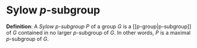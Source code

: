 # Sylow $p$-subgroup
**Definition**: A *Sylow $p$-subgroup* $P$ of a group $G$ is a [[p-group|p-subgroup]] of $G$ contained in no larger $p$-subgroup of $G$. In other words, $P$ is a maximal $p$-subgroup of $G$.